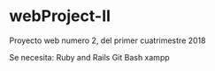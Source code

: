 # webProject-II
Proyecto web numero 2, del primer cuatrimestre 2018

Se necesita:
  Ruby and Rails
  Git Bash
xampp
